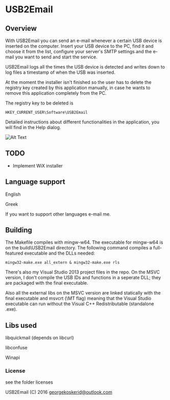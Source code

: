 # USB2Email
## Overview

With USB2Email you can send an e-mail whenever a certain USB device is inserted on the computer.
Insert your USB device to the PC, find it and choose it from the list, configure your server's
SMTP settings and the e-mail you want to send and start the service.

USB2Email logs all the times the USB device is detected and writes down to log files a timestamp
of when the USB was inserted.

At the moment the installer isn't finished so the user has to delete the registry key created
by this application manually, in case he wants to remove this application completely from the PC.

The registry key to be deleted is

    HKEY_CURRENT_USER\Software\USB2Email
Detailed instructions about different functionalities in the application, you will find in
the Help dialog.

![Alt Text](http://i.imgur.com/eU5RRgh.gif)

## TODO

* Implement WiX installer

## Language support

English

Greek

If you want to support other languages e-mail me.

## Building

The Makefile compiles with mingw-w64. The executable for mingw-w64 is on the build\USB2Email directory.
The following command compiles a full-featured executable and the DLLs needed:

    mingw32-make.exe all_extern & mingw32-make.exe rls

There's also my Visual Studio 2013 project files in the repo. On the MSVC version, I don't compile the USB IDs 
and functions in a seperate DLL; they are packaged with the final executable.

Also all the external libs on the MSVC version are linked statically with the 
final executable and msvcrt (\MT flag) meaning that the Visual Studio executable can run without
the Visual C++ Redistributable (standalone .exe).

## Libs used

libquickmail (depends on libcurl)

libconfuse

Winapi

### License

see the folder licenses

USB2Email (C) 2016 <georgekoskerid@outlook.com>
